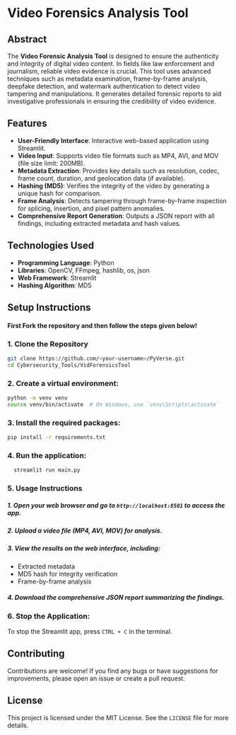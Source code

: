 # Video Forensics Analysis Tool

## Abstract

The **Video Forensic Analysis Tool** is designed to ensure the authenticity and integrity of digital video content. In fields like law enforcement and journalism, reliable video evidence is crucial. This tool uses advanced techniques such as metadata examination, frame-by-frame analysis, deepfake detection, and watermark authentication to detect video tampering and manipulations. It generates detailed forensic reports to aid investigative professionals in ensuring the credibility of video evidence.

## Features

- **User-Friendly Interface**: Interactive web-based application using Streamlit.
- **Video Input**: Supports video file formats such as MP4, AVI, and MOV (file size limit: 200MB).
- **Metadata Extraction**: Provides key details such as resolution, codec, frame count, duration, and geolocation data (if available).
- **Hashing (MD5)**: Verifies the integrity of the video by generating a unique hash for comparison.
- **Frame Analysis**: Detects tampering through frame-by-frame inspection for splicing, insertion, and pixel pattern anomalies.
- **Comprehensive Report Generation**: Outputs a JSON report with all findings, including extracted metadata and hash values.

## Technologies Used

- **Programming Language**: Python
- **Libraries**: OpenCV, FFmpeg, hashlib, os, json
- **Web Framework**: Streamlit
- **Hashing Algorithm**: MD5

## Setup Instructions

#### First Fork the repository and then follow the steps given below!

### 1. Clone the Repository

```sh
git clone https://github.com/<your-username>/PyVerse.git
cd Cybersecurity_Tools/VidForensicsTool
```
### 2. Create a virtual environment:
   ```sh
   python -m venv venv
   source venv/bin/activate  # On Windows, use `venv\Scripts\activate`
   ```

### 3. Install the required packages:
   ```sh
   pip install -r requirements.txt
   ```

### 4. Run the application:
  ```sh
    streamlit run main.py
  ```
### 5. Usage Instructions

  ##### 1. Open your web browser and go to `http://localhost:8501` to access the app.
  
  ##### 2. Upload a video file (MP4, AVI, MOV) for analysis.

  ##### 3. View the results on the web interface, including:
  - Extracted metadata
  - MD5 hash for integrity verification
  - Frame-by-frame analysis

  ##### 4. Download the comprehensive JSON report summarizing the findings.

### 6. Stop the Application:
  To stop the Streamlit app, press `CTRL + C` in the terminal.


## Contributing
Contributions are welcome! If you find any bugs or have suggestions for improvements, please open an issue or create a pull request.

## License
This project is licensed under the MIT License. See the `LICENSE` file for more details.
